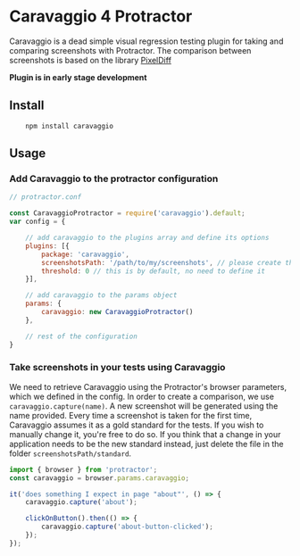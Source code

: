 # Caravaggio 4 Protractor

Caravaggio is a dead simple visual regression testing plugin for taking and comparing screenshots with Protractor.
The comparison between screenshots is based on the library [PixelDiff](https://github.com/koola/pixel-diff)

**Plugin is in early stage development**

## Install
        
        npm install caravaggio

## Usage

### Add Caravaggio to the protractor configuration

```javascript
// protractor.conf

const CaravaggioProtractor = require('caravaggio').default;
var config = {

    // add caravaggio to the plugins array and define its options
    plugins: [{
        package: 'caravaggio',
        screenshotsPath: '/path/to/my/screenshots', // please create the 'screenshots' folder if missing
        threshold: 0 // this is by default, no need to define it
    }],

    // add caravaggio to the params object
    params: {
        caravaggio: new CaravaggioProtractor()
    },

    // rest of the configuration
}
```

### Take screenshots in your tests using Caravaggio
We need to retrieve Caravaggio using the Protractor's browser parameters, which we defined in the config.
In order to create a comparison, we use `caravaggio.capture(name)`. A new screenshot will be generated using the name provided.
Every time a screenshot is taken for the first time, Caravaggio assumes it as a gold standard for the tests. If you wish to manually change it, you're free to do so.
If you think that a change in your application needs to be the new standard instead, just delete the file in the folder `screenshotsPath/standard`.

```javascript
import { browser } from 'protractor';
const caravaggio = browser.params.caravaggio;

it('does something I expect in page "about"', () => {
    caravaggio.capture('about');

    clickOnButton().then(() => {
        caravaggio.capture('about-button-clicked');
    });
});

```
    
